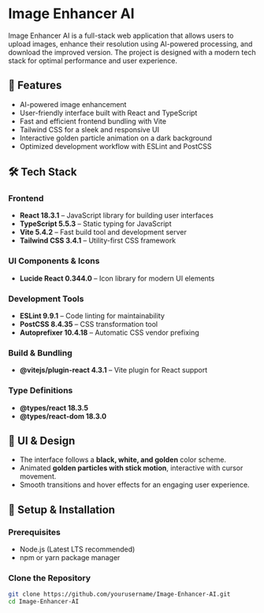 # Image Enhancer AI

Image Enhancer AI is a full-stack web application that allows users to upload images, enhance their resolution using AI-powered processing, and download the improved version. The project is designed with a modern tech stack for optimal performance and user experience.

## 🚀 Features
- AI-powered image enhancement
- User-friendly interface built with React and TypeScript
- Fast and efficient frontend bundling with Vite
- Tailwind CSS for a sleek and responsive UI
- Interactive golden particle animation on a dark background
- Optimized development workflow with ESLint and PostCSS

## 🛠 Tech Stack

### **Frontend**
- **React 18.3.1** – JavaScript library for building user interfaces
- **TypeScript 5.5.3** – Static typing for JavaScript
- **Vite 5.4.2** – Fast build tool and development server
- **Tailwind CSS 3.4.1** – Utility-first CSS framework

### **UI Components & Icons**
- **Lucide React 0.344.0** – Icon library for modern UI elements

### **Development Tools**
- **ESLint 9.9.1** – Code linting for maintainability
- **PostCSS 8.4.35** – CSS transformation tool
- **Autoprefixer 10.4.18** – Automatic CSS vendor prefixing

### **Build & Bundling**
- **@vitejs/plugin-react 4.3.1** – Vite plugin for React support

### **Type Definitions**
- **@types/react 18.3.5**
- **@types/react-dom 18.3.0**

## 🎨 UI & Design
- The interface follows a **black, white, and golden** color scheme.
- Animated **golden particles with stick motion**, interactive with cursor movement.
- Smooth transitions and hover effects for an engaging user experience.

## 📌 Setup & Installation

### **Prerequisites**
- Node.js (Latest LTS recommended)
- npm or yarn package manager

### **Clone the Repository**
```sh
git clone https://github.com/yourusername/Image-Enhancer-AI.git
cd Image-Enhancer-AI
